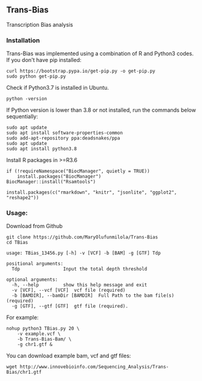 ## Trans-Bias

Transcription Bias analysis

### Installation

Trans-Bias was implemented using a combination of R and Python3 codes. 
If you don't have pip installed:

``` 
curl https://bootstrap.pypa.io/get-pip.py -o get-pip.py 
sudo python get-pip.py
```

Check if Python3.7 is installed in Ubuntu.

```
python -version
```

If Python version is lower than 3.8 or not installed, run the commands below sequentially:

```
sudo apt update
sudo apt install software-properties-common
sudo add-apt-repository ppa:deadsnakes/ppa
sudo apt update
sudo apt install python3.8
```

Install R packages in >=R3.6

```
if (!requireNamespace("BiocManager", quietly = TRUE))
    install.packages("BiocManager")
BiocManager::install("Rsamtools")

install.packages(c("rmarkdown", "knitr", "jsonlite", "ggplot2", "reshape2"))
```

### Usage:

Download from Github

```
git clone https://github.com/MaryOlufunmilola/Trans-Bias
cd TBias 

usage: TBias_13456.py [-h] -v [VCF] -b [BAM] -g [GTF] Tdp

positional arguments:
  Tdp                Input the total depth threshold

optional arguments:
  -h, --help         show this help message and exit
  -v [VCF], --vcf [VCF]  vcf file (required)
  -b [BAMDIR], --bamDir [BAMDIR]  Full Path to the bam file(s) (required)
  -g [GTF], --gtf [GTF]  gtf file (required).
```

For example:
```
nohup python3 TBias.py 20 \
    -v example.vcf \
    -b Trans-Bias-Bam/ \
    -g chr1.gtf &
```

You can download example bam, vcf and gtf files:

```
wget http://www.innovebioinfo.com/Sequencing_Analysis/Trans-Bias/chr1.gtf
```